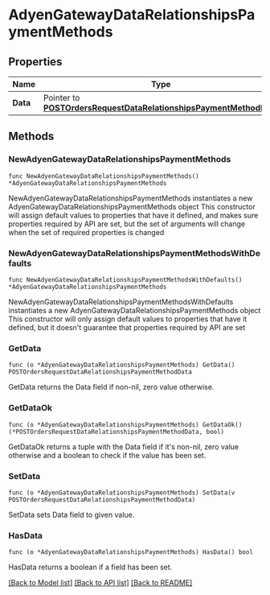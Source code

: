# AdyenGatewayDataRelationshipsPaymentMethods

## Properties

Name | Type | Description | Notes
------------ | ------------- | ------------- | -------------
**Data** | Pointer to [**POSTOrdersRequestDataRelationshipsPaymentMethodData**](POSTOrdersRequestDataRelationshipsPaymentMethodData.md) |  | [optional] 

## Methods

### NewAdyenGatewayDataRelationshipsPaymentMethods

`func NewAdyenGatewayDataRelationshipsPaymentMethods() *AdyenGatewayDataRelationshipsPaymentMethods`

NewAdyenGatewayDataRelationshipsPaymentMethods instantiates a new AdyenGatewayDataRelationshipsPaymentMethods object
This constructor will assign default values to properties that have it defined,
and makes sure properties required by API are set, but the set of arguments
will change when the set of required properties is changed

### NewAdyenGatewayDataRelationshipsPaymentMethodsWithDefaults

`func NewAdyenGatewayDataRelationshipsPaymentMethodsWithDefaults() *AdyenGatewayDataRelationshipsPaymentMethods`

NewAdyenGatewayDataRelationshipsPaymentMethodsWithDefaults instantiates a new AdyenGatewayDataRelationshipsPaymentMethods object
This constructor will only assign default values to properties that have it defined,
but it doesn't guarantee that properties required by API are set

### GetData

`func (o *AdyenGatewayDataRelationshipsPaymentMethods) GetData() POSTOrdersRequestDataRelationshipsPaymentMethodData`

GetData returns the Data field if non-nil, zero value otherwise.

### GetDataOk

`func (o *AdyenGatewayDataRelationshipsPaymentMethods) GetDataOk() (*POSTOrdersRequestDataRelationshipsPaymentMethodData, bool)`

GetDataOk returns a tuple with the Data field if it's non-nil, zero value otherwise
and a boolean to check if the value has been set.

### SetData

`func (o *AdyenGatewayDataRelationshipsPaymentMethods) SetData(v POSTOrdersRequestDataRelationshipsPaymentMethodData)`

SetData sets Data field to given value.

### HasData

`func (o *AdyenGatewayDataRelationshipsPaymentMethods) HasData() bool`

HasData returns a boolean if a field has been set.


[[Back to Model list]](../README.md#documentation-for-models) [[Back to API list]](../README.md#documentation-for-api-endpoints) [[Back to README]](../README.md)


